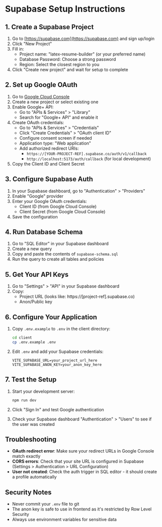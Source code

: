 # Supabase Setup Instructions

## 1. Create a Supabase Project

1. Go to [https://supabase.com](https://supabase.com) and sign up/login
2. Click "New Project"
3. Fill in:
   - Project name: "latex-resume-builder" (or your preferred name)
   - Database Password: Choose a strong password
   - Region: Select the closest region to you
4. Click "Create new project" and wait for setup to complete

## 2. Set up Google OAuth

1. Go to [Google Cloud Console](https://console.cloud.google.com/)
2. Create a new project or select existing one
3. Enable Google+ API:
   - Go to "APIs & Services" > "Library"
   - Search for "Google+ API" and enable it
4. Create OAuth credentials:
   - Go to "APIs & Services" > "Credentials"
   - Click "Create Credentials" > "OAuth client ID"
   - Configure consent screen if needed
   - Application type: "Web application"
   - Add authorized redirect URIs:
     - `https://[YOUR-PROJECT-REF].supabase.co/auth/v1/callback`
     - `http://localhost:5173/auth/callback` (for local development)
5. Copy the Client ID and Client Secret

## 3. Configure Supabase Auth

1. In your Supabase dashboard, go to "Authentication" > "Providers"
2. Enable "Google" provider
3. Enter your Google OAuth credentials:
   - Client ID (from Google Cloud Console)
   - Client Secret (from Google Cloud Console)
4. Save the configuration

## 4. Run Database Schema

1. Go to "SQL Editor" in your Supabase dashboard
2. Create a new query
3. Copy and paste the contents of `supabase-schema.sql`
4. Run the query to create all tables and policies

## 5. Get Your API Keys

1. Go to "Settings" > "API" in your Supabase dashboard
2. Copy:
   - Project URL (looks like: https://[project-ref].supabase.co)
   - Anon/Public key

## 6. Configure Your Application

1. Copy `.env.example` to `.env` in the client directory:
   ```bash
   cd client
   cp .env.example .env
   ```

2. Edit `.env` and add your Supabase credentials:
   ```
   VITE_SUPABASE_URL=your_project_url_here
   VITE_SUPABASE_ANON_KEY=your_anon_key_here
   ```

## 7. Test the Setup

1. Start your development server:
   ```bash
   npm run dev
   ```

2. Click "Sign In" and test Google authentication
3. Check your Supabase dashboard "Authentication" > "Users" to see if the user was created

## Troubleshooting

- **OAuth redirect error**: Make sure your redirect URLs in Google Console match exactly
- **CORS errors**: Check that your site URL is configured in Supabase (Settings > Authentication > URL Configuration)
- **User not created**: Check the auth trigger in SQL editor - it should create a profile automatically

## Security Notes

- Never commit your `.env` file to git
- The anon key is safe to use in frontend as it's restricted by Row Level Security
- Always use environment variables for sensitive data